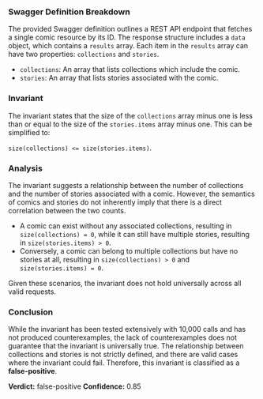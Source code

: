 ### Swagger Definition Breakdown
The provided Swagger definition outlines a REST API endpoint that fetches a single comic resource by its ID. The response structure includes a `data` object, which contains a `results` array. Each item in the `results` array can have two properties: `collections` and `stories`. 

- `collections`: An array that lists collections which include the comic. 
- `stories`: An array that lists stories associated with the comic. 

### Invariant
The invariant states that the size of the `collections` array minus one is less than or equal to the size of the `stories.items` array minus one. This can be simplified to:

`size(collections) <= size(stories.items)`.

### Analysis
The invariant suggests a relationship between the number of collections and the number of stories associated with a comic. However, the semantics of comics and stories do not inherently imply that there is a direct correlation between the two counts. 

- A comic can exist without any associated collections, resulting in `size(collections) = 0`, while it can still have multiple stories, resulting in `size(stories.items) > 0`. 
- Conversely, a comic can belong to multiple collections but have no stories at all, resulting in `size(collections) > 0` and `size(stories.items) = 0`. 

Given these scenarios, the invariant does not hold universally across all valid requests. 

### Conclusion
While the invariant has been tested extensively with 10,000 calls and has not produced counterexamples, the lack of counterexamples does not guarantee that the invariant is universally true. The relationship between collections and stories is not strictly defined, and there are valid cases where the invariant could fail. Therefore, this invariant is classified as a **false-positive**. 

**Verdict:** false-positive
**Confidence:** 0.85
